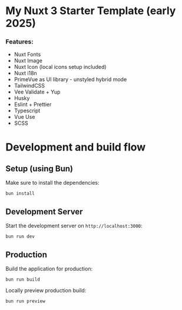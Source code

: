 # My Nuxt 3 Starter Template (early 2025)

### Features:

- Nuxt Fonts
- Nuxt Image
- Nuxt Icon (local icons setup included)
- Nuxt i18n
- PrimeVue as UI library - unstyled hybrid mode
- TailwindCSS
- Vee Validate + Yup
- Husky
- Eslint + Prettier
- Typescript
- Vue Use
- SCSS

# Development and build flow

## Setup (using Bun)

Make sure to install the dependencies:

```
bun install
```

## Development Server

Start the development server on `http://localhost:3000`:

```
bun run dev
```

## Production

Build the application for production:

```
bun run build
```

Locally preview production build:

```
bun run preview
```
